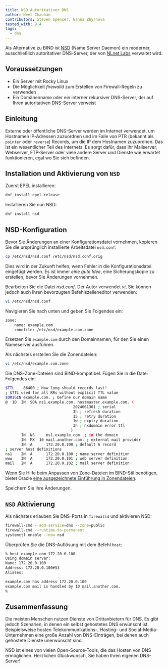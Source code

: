 ```yaml
---
title: NSD Autoritativer DNS
author: Neel Chauhan
contributors: Steven Spencer, Ganna Zhyrnova
tested_with: 9.4
tags:
  - dns
---
```


Als Alternative zu BIND ist [NSD](https://www.nlnetlabs.nl/projects/nsd/about/) (Name Server Daemon) ein moderner, ausschließlich autoritativer DNS-Server, der von [NLnet Labs](https://www.nlnetlabs.nl/) verwaltet wird.

## Voraussetzungen

- Ein Server mit Rocky Linux
- Die Möglichkeit _firewalld_ zum Erstellen von Firewall-Regeln zu verwenden
- Ein Domänenname oder ein interner rekursiver DNS-Server, der auf Ihren autoritativen DNS-Server verweist

## Einleitung

Externe oder öffentliche DNS-Server werden im Internet verwendet, um Hostnamen IP-Adressen zuzuordnen und im Falle von PTR (bekannt als `pointer` oder `reverse`) Records, um die IP dem Hostnamen zuzuordnen. Das ist ein wesentlicher Teil des Internets. Es sorgt dafür, dass Ihr Mailserver, Webserver, FTP-Server oder viele andere Server und Dienste wie erwartet funktionieren, egal wo Sie sich befinden.

## Installation und Aktivierung von `NSD`

Zuerst EPEL installieren:

```bash
dnf install epel-release
```

Installieren Sie nun NSD:

```bash
dnf install nsd
```

## NSD-Konfiguration

Bevor Sie Änderungen an einer Konfigurationsdatei vornehmen, kopieren Sie die ursprünglich installierte Arbeitsdatei `nsd.conf`:

```bash
cp /etc/nsd/nsd.conf /etc/nsd/nsd.conf.orig
```

Dies wird in der Zukunft helfen, wenn Fehler in die Konfigurationsdatei eingefügt werden. Es ist immer _eine gute Idee_, eine Sicherungskopie zu erstellen, bevor Sie Änderungen vornehmen.

Bearbeiten Sie die Datei _nsd.conf_. Der Autor verwendet _vi_, Sie können jedoch auch Ihren bevorzugten Befehlszeileneditor verwenden:

```bash
vi /etc/nsd/nsd.conf
```

Navigieren Sie nach unten und geben Sie Folgendes ein:

```bash
zone:
    name: example.com
    zonefile: /etc/nsd/example.com.zone
```

Ersetzen Sie `example.com` durch den Domainnamen, für den Sie einen Nameserver ausführen.

Als nächstes erstellen Sie die Zonendateien:

```bash
vi /etc/nsd/example.com.zone
```

Die DNS-Zone-Dateien sind BIND-kompatibel. Fügen Sie in die Datei Folgendes ein:

```bash
$TTL    86400 ; How long should records last?
; $TTL used for all RRs without explicit TTL value
$ORIGIN example.com. ; Define our domain name
@  1D  IN  SOA ns1.example.com. hostmaster.example.com. (
                              2024061301 ; serial
                              3h ; refresh duration
                              15 ; retry duration
                              1w ; expiry duration
                              3h ; nxdomain error ttl
                             )
       IN  NS     ns1.example.com. ; in the domain
       IN  MX  10 mail.another.com. ; external mail provider
       IN  A      172.20.0.100 ; default A record
; server host definitions
ns1    IN  A      172.20.0.100 ; name server definition
www    IN  A      172.20.0.101 ; web server definition
mail   IN  A      172.20.0.102 ; mail server definition
```

Wenn Sie Hilfe beim Anpassen von Zone-Dateien im BIND-Stil benötigen, bietet Oracle [eine ausgezeichnete Einführung in Zonendateien](https://docs.oracle.com/en-us/iaas/Content/DNS/Reference/formattingzonefile.htm).

Speichern Sie Ihre Änderungen.

## `NSD` Aktivierung

Als nächstes erlauben Sie DNS-Ports in `firewalld` und aktivieren NSD:

```bash
firewall-cmd --add-service=dns --zone=public
firewall-cmd --runtime-to-permanent
systemctl enable --now nsd
```

Überprüfen Sie die DNS-Auflösung mit dem Befehl `host`:

```bash
% host example.com 172.20.0.100
Using domain server:
Name: 172.20.0.100
Address: 172.20.0.100#53
Aliases:

example.com has address 172.20.0.100
example.com mail is handled by 10 mail.another.com.
%
```

## Zusammenfassung

Die meisten Menschen nutzen Dienste von Drittanbietern für DNS. Es gibt jedoch Szenarien, in denen ein selbst gehostetes DNS erwünscht ist. Beispielsweise hosten Telekommunikations-, Hosting- und Social-Media-Unternehmen eine große Anzahl von DNS-Einträgen, bei denen auch gehostete Dienste unerwünscht sind.

NSD ist eines von vielen Open-Source-Tools, die das Hosten von DNS ermöglichen. Herzlichen Glückwunsch, Sie haben Ihren eigenen DNS-Server!
